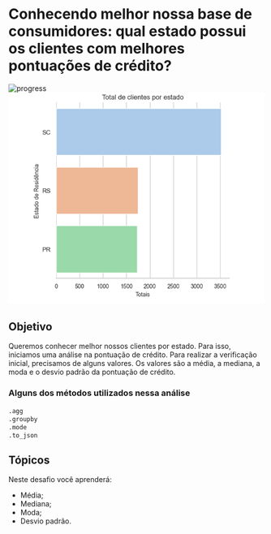 # Conhecendo melhor nossa base de consumidores: qual estado possui os clientes com melhores pontuações de crédito?


![progress](https://progress-bar.dev/100/ "progress")
<img src="data.png">


## Objetivo

Queremos conhecer melhor nossos clientes por estado. Para isso, iniciamos uma análise na pontuação de crédito. 
Para realizar a verificação inicial, precisamos de alguns valores.
Os valores são a média, a mediana, a moda e o desvio padrão da pontuação de crédito.

### Alguns dos métodos utilizados nessa análise
```
.agg
.groupby
.mode
.to_json
```


## Tópicos

Neste desafio você aprenderá:

- Média;
- Mediana;
- Moda;
- Desvio padrão.


